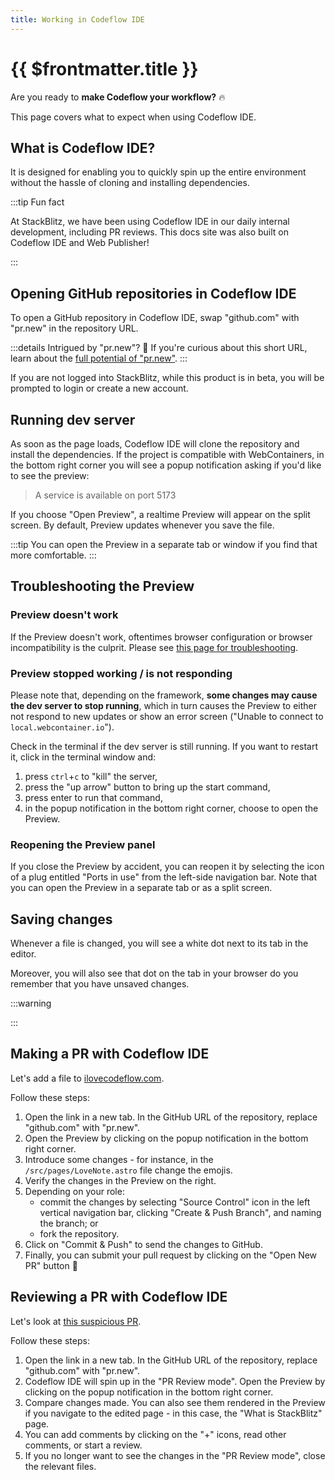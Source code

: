 ```yaml
---
title: Working in Codeflow IDE
---
```


# {{ $frontmatter.title }}

Are you ready to **make Codeflow your workflow?** 🔥 

This page covers what to expect when using Codeflow IDE.

## What is Codeflow IDE?

<!--@include: ./parts/codeflow-ide.md-->

It is designed for enabling you to quickly spin up the entire environment without the hassle of cloning and installing dependencies.

:::tip Fun fact

At StackBlitz, we have been using Codeflow IDE in our daily internal development, including PR reviews. This docs site was also built on Codeflow IDE and Web Publisher!

:::

## Opening GitHub repositories in Codeflow IDE

To open a GitHub repository in Codeflow IDE, swap "github.com" with "pr.new" in the repository URL. 

:::details Intrigued by "pr.new"?  👀
If you're curious about this short URL, learn about the [full potential of "pr.new"](./using-pr-new).
:::

If you are not logged into StackBlitz, while this product is in beta, you will be prompted to login or create a new account.

<!-- TODO add screenshot of the logging popup -->

## Running dev server

As soon as the page loads, Codeflow IDE will clone the repository and install the dependencies. If the project is compatible with WebContainers, in the bottom right corner you will see a popup notification asking if you'd like to see the preview:

> A service is available on port 5173

If you choose "Open Preview", a realtime Preview will appear on the split screen. By default, Preview updates whenever you save the file.

:::tip 
You can open the Preview in a separate tab or window if you find that more comfortable.
::: 

## Troubleshooting the Preview

### Preview doesn't work

If the Preview doesn't work, oftentimes browser configuration or browser incompatibility is the culprit. Please see [this page for troubleshooting](/platform/webcontainers/browser-support). 

### Preview stopped working / is not responding

Please note that, depending on the framework, **some changes may cause the dev server to stop running**, which in turn causes the Preview to either not respond to new updates or show an error screen ("Unable to connect to `local.webcontainer.io`"). 

Check in the terminal if the dev server is still running. If you want to restart it, click in the terminal window and:

1. press `ctrl`+`c` to "kill" the server,
2. press the "up arrow" button to bring up the start command,
3. press enter to run that command,
4. in the popup notification in the bottom right corner, choose to open the Preview.

### Reopening the Preview panel 

If you close the Preview by accident, you can reopen it by selecting the icon of a plug entitled "Ports in use" from the left-side navigation bar. Note that you can open the Preview in a separate tab or as a split screen.

## Saving changes

Whenever a file is changed, you will see a white dot next to its tab in the editor. 

<!-- TODO: add screenshot -->

Moreover, you will also see that dot on the tab in your browser do you remember that you have unsaved changes.

:::warning

<!--@include: ./parts/persistance.md-->

:::


## Making a PR with Codeflow IDE

Let's add a file to [ilovecodeflow.com](https://github.com/stackblitz/ilovecodeflow.com).

Follow these steps:

1. Open the link in a new tab. In the GitHub URL of the repository, replace "github.com" with "pr.new".
2. Open the Preview by clicking on the popup notification in the bottom right corner.
3. Introduce some changes - for instance, in the `/src/pages/LoveNote.astro` file change the emojis.
4. Verify the changes in the Preview on the right.
5. Depending on your role:
    - commit the changes by selecting "Source Control" icon in the left vertical navigation bar, clicking "Create & Push Branch", and naming the branch; or
    - fork the repository.
6. Click on "Commit & Push" to send the changes to GitHub.
6. Finally, you can submit your pull request by clicking on the "Open New PR" button 🥳

## Reviewing a PR with Codeflow IDE 

Let's look at [this suspicious PR](https://github.com/stackblitz/docs/pull/33).

Follow these steps:
1. Open the link in a new tab. In the GitHub URL of the repository, replace "github.com" with "pr.new".
2. Codeflow IDE will spin up in the "PR Review mode". Open the Preview by clicking on the popup notification in the bottom right corner.
3. Compare changes made. You can also see them rendered in the Preview if you navigate to the edited page - in this case, the "What is StackBlitz" page.
4. You can add comments by clicking on the "+" icons, read other comments, or start a review.
5. If you no longer want to see the changes in the "PR Review mode", close the relevant files.